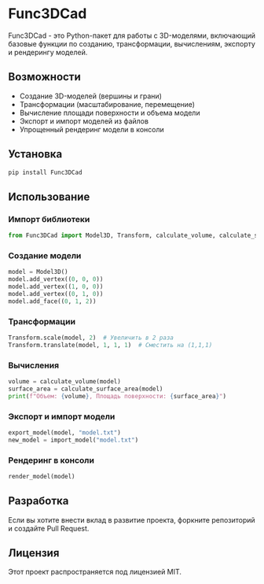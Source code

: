 # Func3DCad

Func3DCad - это Python-пакет для работы с 3D-моделями, включающий базовые функции по созданию, трансформации, вычислениям, экспорту и рендерингу моделей.

## Возможности

- Создание 3D-моделей (вершины и грани)
- Трансформации (масштабирование, перемещение)
- Вычисление площади поверхности и объема модели
- Экспорт и импорт моделей из файлов
- Упрощенный рендеринг модели в консоли

## Установка

```bash
pip install Func3DCad
```

## Использование

### Импорт библиотеки

```python
from Func3DCad import Model3D, Transform, calculate_volume, calculate_surface_area, export_model, import_model, render_model
```

### Создание модели

```python
model = Model3D()
model.add_vertex((0, 0, 0))
model.add_vertex((1, 0, 0))
model.add_vertex((0, 1, 0))
model.add_face((0, 1, 2))
```

### Трансформации

```python
Transform.scale(model, 2)  # Увеличить в 2 раза
Transform.translate(model, 1, 1, 1)  # Сместить на (1,1,1)
```

### Вычисления

```python
volume = calculate_volume(model)
surface_area = calculate_surface_area(model)
print(f"Объем: {volume}, Площадь поверхности: {surface_area}")
```

### Экспорт и импорт модели

```python
export_model(model, "model.txt")
new_model = import_model("model.txt")
```

### Рендеринг в консоли

```python
render_model(model)
```

## Разработка

Если вы хотите внести вклад в развитие проекта, форкните репозиторий и создайте Pull Request.

## Лицензия

Этот проект распространяется под лицензией MIT.
